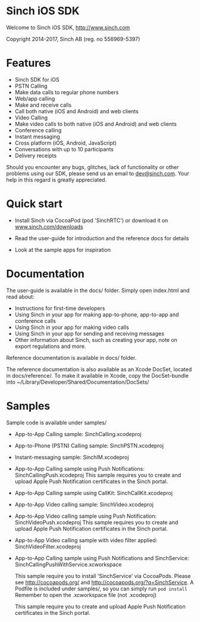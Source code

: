 Sinch iOS SDK
==========================
Welcome to Sinch iOS SDK, http://www.sinch.com

Copyright 2014-2017, Sinch AB (reg. no 556969-5397)


Features
========
- Sinch SDK for iOS
- PSTN Calling
 - Make data calls to regular phone numbers
- Web/app calling
 - Make and receive calls
 - Call both native (iOS and Android) and web clients
- Video Calling
 - Make video calls to both native (iOS and Android) and web clients
- Conference calling
- Instant messaging
 - Cross platform (iOS, Android, JavaScript)
 - Conversations with up to 10 participants
 - Delivery receipts

Should you encounter any bugs, glitches, lack of functionality or other problems
using  our SDK, please send us an email to dev@sinch.com.
Your help in this regard is greatly appreciated.


Quick start
===========

- Install Sinch via CocoaPod (pod 'SinchRTC') or download it on www.sinch.com/downloads

- Read the user-guide for introduction and the reference docs for details

- Look at the sample apps for inspiration


Documentation
=============
The user-guide is available in the docs/ folder.
Simply open index.html and read about:

- Instructions for first-time developers
- Using Sinch in your app for making app-to-phone, app-to-app and conference calls
- Using Sinch in your app for making video calls
- Using Sinch in your app for sending and receiving messages
- Other information about Sinch, such as creating your app, note on export
  regulations and more.

Reference documentation is available in docs/ folder.

The reference documentation is also available as an Xcode DocSet, located in
docs/reference/. To make it available in Xcode, copy the DocSet-bundle into
~/Library/Developer/Shared/Documentation/DocSets/


Samples
=============
Sample code is available under samples/

- App-to-App Calling sample: SinchCalling.xcodeproj

- App-to-Phone (PSTN) Calling sample: SinchPSTN.xcodeproj

- Instant-messaging sample: SinchIM.xcodeproj

-  App-to-App Calling sample using Push Notifications:
     SinchCallingPush.xcodeproj
     This sample requires you to create and upload Apple Push Notification
     certificates in the Sinch portal.

- App-to-App Calling sample using CallKit: SinchCallKit.xcodeproj

- App-to-App Video calling sample: SinchVideo.xcodeproj

- App-to-App Video calling sample using Push Notification:
     SinchVideoPush.xcodeproj
     This sample requires you to create and upload Apple Push Notification
     certificates in the Sinch portal.

- App-to-App Video calling sample with video filter applied: SinchVideoFilter.xcodeproj

-  App-to-App Calling sample using Push Notifications and SinchService:
     SinchCallingPushWithService.xcworkspace

     This sample require you to install 'SinchService' via CocoaPods.
     Please see http://cocoapods.org/ and http://cocoapods.org/?q=SinchService.
     A Podfile is included under samples/, so you can simply run `pod install`
     Remember to open the .xcworkspace file (not .xcodeproj)

     This sample require you to create and upload Apple Push Notification
     certificates in the Sinch portal.
